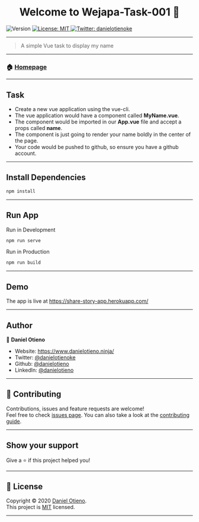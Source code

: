 <h1 align="center">Welcome to Wejapa-Task-001 👋</h1>
<p>
  <img alt="Version" src="https://img.shields.io/badge/version-0.1.0-blue.svg?cacheSeconds=2592000" />
  <a href="#" target="_blank">
    <img alt="License: MIT" src="https://img.shields.io/badge/License-MIT-yellow.svg" />
  </a>
  <a href="https://twitter.com/danielotienoke" target="_blank">
    <img alt="Twitter: danielotienoke" src="https://img.shields.io/twitter/follow/danielotienoke.svg?style=social" />
  </a>
</p>

---

> A simple Vue task to display my name

---

### 🏠 [Homepage](https://github.com/danielotieno/wejapa-task-001#readme)

---

## Task

- Create a new vue application using the vue-cli.
- The vue application would have a component called **MyName.vue**.
- The component would be imported in our **App.vue** file and accept a props called **name**.
- The component is just going to render your name boldly in the center of the page.
- Your code would be pushed to github, so ensure you have a github account.

---

## Install Dependencies

```sh
npm install
```

---

## Run App

Run in Development

```sh
npm run serve
```

Run in Production

```sh
npm run build
```

---

## Demo

The app is live at https://share-story-app.herokuapp.com/

---

## Author

👤 **Daniel Otieno**

- Website: https://www.danielotieno.ninja/
- Twitter: [@danielotienoke](https://twitter.com/danielotienoke)
- Github: [@danielotieno](https://github.com/danielotieno)
- LinkedIn: [@danielotieno](https://linkedin.com/in/danielotieno)

---

## 🤝 Contributing

Contributions, issues and feature requests are welcome!<br />Feel free to check [issues page](https://github.com/danielotieno/storybook/issues). You can also take a look at the [contributing guide](https://github.com/danielotieno/storybook/blob/master/CONTRIBUTING.md).

---

## Show your support

Give a ⭐️ if this project helped you!

---

## 📝 License

Copyright © 2020 [Daniel Otieno](https://github.com/danielotieno).<br />
This project is [MIT](https://github.com/danielotieno/wejapa-task-001/blob/master/LICENSE) licensed.

---

